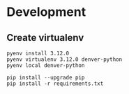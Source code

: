 # Development
## Create virtualenv
```
pyenv install 3.12.0
pyenv virtualenv 3.12.0 denver-python
pyenv local denver-python

pip install --upgrade pip
pip install -r requirements.txt
```


